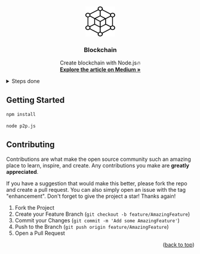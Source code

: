 <!-- PROJECT LOGO -->
<br />
<div align="center">
  <a href="https://github.com/ac12644/Blockchain">
    <img src="blockchain.svg" alt="Logo" width="80" height="80">
  </a>

  <h3 align="center">Blockchain</h3>

  <p align="center">
    Create blockchain with Node.js🔥
    <br />
    <a href="https://abhishek-chauhan.medium.com/e65dfc40479e"><strong>Explore the article on Medium »</strong></a>
  </p>
</div>



<!-- TABLE OF CONTENTS -->
<details>
  <summary>Steps done</summary>
  <ol>
    <li>
     <a>Creating a basic P2P network</a>
    </li>
    <li>
     <a>Sending and receiving blocks</a>
    </li>
    <li>
     <a>Registering miners and creating new blocks</a>
    </li>
    <li>
     <a>Setting up a name-value database, LevelDB</a>
    </li>
    <li>
     <a>Creating a private-public wallet</a>
    </li>
    <li>
     <a>Creating an API</a>
    </li>
    <li>
     <a>Creating a command-line interface</a>
    </li>
  </ol>
</details>

## Getting Started
  ```sh
  npm install
  ```
  ```sh
  node p2p.js
  ```
  
<!-- CONTRIBUTING -->
## Contributing

Contributions are what make the open source community such an amazing place to learn, inspire, and create. Any contributions you make are **greatly appreciated**.

If you have a suggestion that would make this better, please fork the repo and create a pull request. You can also simply open an issue with the tag "enhancement".
Don't forget to give the project a star! Thanks again!

1. Fork the Project
2. Create your Feature Branch (`git checkout -b feature/AmazingFeature`)
3. Commit your Changes (`git commit -m 'Add some AmazingFeature'`)
4. Push to the Branch (`git push origin feature/AmazingFeature`)
5. Open a Pull Request

<p align="right">(<a href="#top">back to top</a>)</p>

